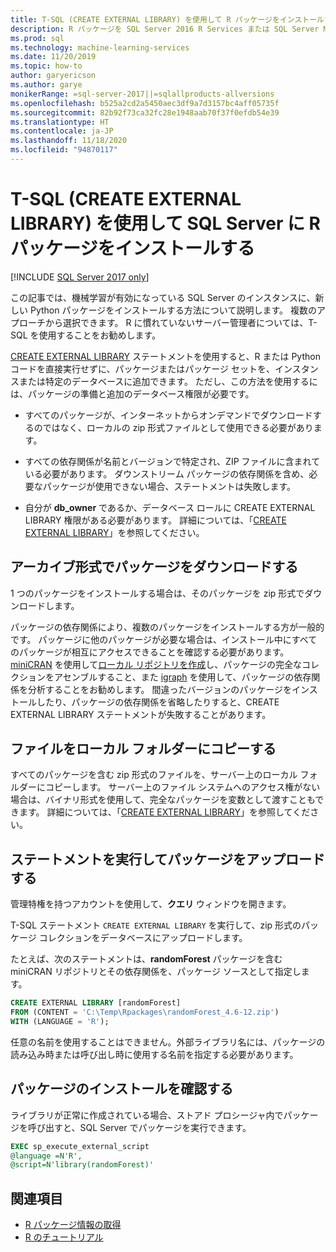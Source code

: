 ```yaml
---
title: T-SQL (CREATE EXTERNAL LIBRARY) を使用して R パッケージをインストールする
description: R パッケージを SQL Server 2016 R Services または SQL Server Machine Learning Services (データベース内) に追加します。
ms.prod: sql
ms.technology: machine-learning-services
ms.date: 11/20/2019
ms.topic: how-to
author: garyericson
ms.author: garye
monikerRange: =sql-server-2017||=sqlallproducts-allversions
ms.openlocfilehash: b525a2cd2a5450aec3df9a7d3157bc4aff05735f
ms.sourcegitcommit: 82b92f73ca32fc28e1948aab70f37f0efdb54e39
ms.translationtype: HT
ms.contentlocale: ja-JP
ms.lasthandoff: 11/18/2020
ms.locfileid: "94870117"
---
```

# <a name="use-t-sql-create-external-library-to-install-r-packages-on-sql-server"></a>T-SQL (CREATE EXTERNAL LIBRARY) を使用して SQL Server に R パッケージをインストールする
[!INCLUDE [SQL Server 2017 only](../../includes/applies-to-version/sqlserver2017-only.md)]

この記事では、機械学習が有効になっている SQL Server のインスタンスに、新しい Python パッケージをインストールする方法について説明します。 複数のアプローチから選択できます。 R に慣れていないサーバー管理者については、T-SQL を使用することをお勧めします。

[CREATE EXTERNAL LIBRARY](../../t-sql/statements/create-external-library-transact-sql.md) ステートメントを使用すると、R または Python コードを直接実行せずに、パッケージまたはパッケージ セットを、インスタンスまたは特定のデータベースに追加できます。 ただし、この方法を使用するには、パッケージの準備と追加のデータベース権限が必要です。

+ すべてのパッケージが、インターネットからオンデマンドでダウンロードするのではなく、ローカルの zip 形式ファイルとして使用できる必要があります。

+ すべての依存関係が名前とバージョンで特定され、ZIP ファイルに含まれている必要があります。 ダウンストリーム パッケージの依存関係を含め、必要なパッケージが使用できない場合、ステートメントは失敗します。 

+ 自分が **db_owner** であるか、データベース ロールに CREATE EXTERNAL LIBRARY 権限がある必要があります。 詳細については、「[CREATE EXTERNAL LIBRARY](../../t-sql/statements/create-external-library-transact-sql.md)」を参照してください。

## <a name="download-packages-in-archive-format"></a>アーカイブ形式でパッケージをダウンロードする

1 つのパッケージをインストールする場合は、そのパッケージを zip 形式でダウンロードします。

パッケージの依存関係により、複数のパッケージをインストールする方が一般的です。 パッケージに他のパッケージが必要な場合は、インストール中にすべてのパッケージが相互にアクセスできることを確認する必要があります。 [miniCRAN](https://andrie.github.io/miniCRAN/) を使用して[ローカル リポジトリを作成](create-a-local-package-repository-using-minicran.md)し、パッケージの完全なコレクションをアセンブルすること、また [igraph](https://igraph.org/r/) を使用して、パッケージの依存関係を分析することをお勧めします。 間違ったバージョンのパッケージをインストールしたり、パッケージの依存関係を省略したりすると、CREATE EXTERNAL LIBRARY ステートメントが失敗することがあります。 

## <a name="copy-the-file-to-a-local-folder"></a>ファイルをローカル フォルダーにコピーする

すべてのパッケージを含む zip 形式のファイルを、サーバー上のローカル フォルダーにコピーします。 サーバー上のファイル システムへのアクセス権がない場合は、バイナリ形式を使用して、完全なパッケージを変数として渡すこともできます。 詳細については、「[CREATE EXTERNAL LIBRARY](../../t-sql/statements/create-external-library-transact-sql.md)」を参照してください。

## <a name="run-the-statement-to-upload-packages"></a>ステートメントを実行してパッケージをアップロードする

管理特権を持つアカウントを使用して、**クエリ** ウィンドウを開きます。

T-SQL ステートメント `CREATE EXTERNAL LIBRARY` を実行して、zip 形式のパッケージ コレクションをデータベースにアップロードします。

たとえば、次のステートメントは、**randomForest** パッケージを含む miniCRAN リポジトリとその依存関係を、パッケージ ソースとして指定します。 

```sql
CREATE EXTERNAL LIBRARY [randomForest]
FROM (CONTENT = 'C:\Temp\Rpackages\randomForest_4.6-12.zip')
WITH (LANGUAGE = 'R');
```

任意の名前を使用することはできません。外部ライブラリ名には、パッケージの読み込み時または呼び出し時に使用する名前を指定する必要があります。

## <a name="verify-package-installation"></a>パッケージのインストールを確認する

ライブラリが正常に作成されている場合、ストアド プロシージャ内でパッケージを呼び出すと、SQL Server でパッケージを実行できます。
    
```sql
EXEC sp_execute_external_script
@language =N'R',
@script=N'library(randomForest)'
```

## <a name="see-also"></a>関連項目

+ [R パッケージ情報の取得](r-package-information.md)
+ [R のチュートリアル](../tutorials/r-tutorials.md)